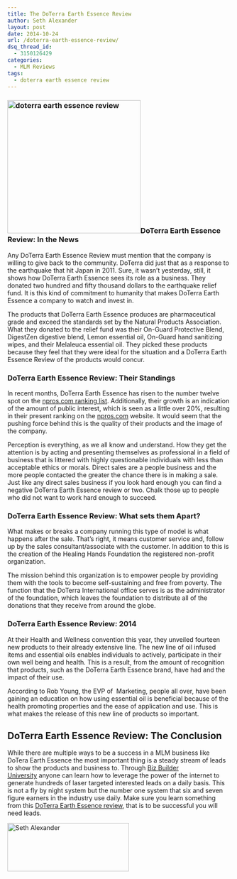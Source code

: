 ```yaml
---
title: The DoTerra Earth Essence Review
author: Seth Alexander
layout: post
date: 2014-10-24
url: /doterra-earth-essence-review/
dsq_thread_id:
  - 3150126429
categories:
  - MLM Reviews
tags:
  - doterra earth essence review
---
```

### <img class="alignleft size-medium wp-image-1627" src="http://sethaalexander.com/wp-content/uploads/2014/10/doterra-earth-essence-review-300x300.jpg" alt="doterra earth essence review" width="300" height="300" />DoTerra Earth Essence Review: In the News

Any DoTerra Earth Essence Review must mention that the company is willing to give back to the community. DoTerra did just that as a response to the earthquake that hit Japan in 2011. Sure, it wasn&#8217;t yesterday, still, it shows how DoTerra Earth Essence sees its role as a business. They donated two hundred and fifty thousand dollars to the earthquake relief fund. It is this kind of commitment to humanity that makes DoTerra Earth Essence a company to watch and invest in.

The products that DoTerra Earth Essence produces are pharmaceutical grade and exceed the standards set by the Natural Products Association. What they donated to the relief fund was their On-Guard Protective Blend, DigestZen digestive blend, Lemon essential oil, On-Guard hand sanitizing wipes, and their Melaleuca essential oil. They picked these products because they feel that they were ideal for the situation and a DoTerra Earth Essence Review of the products would concur.

### DoTerra Earth Essence Review: Their Standings

In recent months, DoTerra Earth Essence has risen to the number twelve spot on the <a href="http://www.mlmrankings.com/" target="_blank">npros.com ranking list</a>. Additionally, their growth is an indication of the amount of public interest, which is seen as a little over 20%, resulting in their present ranking on the <a href="http://npros.com" target="_blank">npros.com</a> website. It would seem that the pushing force behind this is the quality of their products and the image of the company.

Perception is everything, as we all know and understand. How they get the attention is by acting and presenting themselves as professional in a field of business that is littered with highly questionable individuals with less than acceptable ethics or morals. Direct sales are a people business and the more people contacted the greater the chance there is in making a sale. Just like any direct sales business if you look hard enough you can find a negative DoTerra Earth Essence review or two. Chalk those up to people who did not want to work hard enough to succeed.

### DoTerra Earth Essence Review: What sets them Apart?

What makes or breaks a company running this type of model is what happens after the sale. That’s right, it means customer service and, follow up by the sales consultant/associate with the customer. In addition to this is the creation of the Healing Hands Foundation the registered non-profit organization.

The mission behind this organization is to empower people by providing them with the tools to become self-sustaining and free from poverty. The function that the DoTerra International office serves is as the administrator of the foundation, which leaves the foundation to distribute all of the donations that they receive from around the globe.

### DoTerra Earth Essence Review: 2014

At their Health and Wellness convention this year, they unveiled fourteen new products to their already extensive line. The new line of oil infused items and essential oils enables individuals to actively, participate in their own well being and health. This is a result, from the amount of recognition that products, such as the DoTerra Earth Essence brand, have had and the impact of their use.

According to Rob Young, the EVP of  Marketing, people all over, have been gaining an education on how using essential oil is beneficial because of the health promoting properties and the ease of application and use. This is what makes the release of this new line of products so important.

## DoTerra Earth Essence Review: The Conclusion

While there are multiple ways to be a success in a MLM business like DoTera Earth Essence the most important thing is a steady stream of leads to show the products and business to. Through [Biz Builder University][1] anyone can learn how to leverage the power of the internet to generate hundreds of laser targeted interested leads on a daily basis. This is not a fly by night system but the number one system that six and seven figure earners in the industry use daily. Make sure you learn something from this [DoTerra Earth Essence review][1], that is to be successful you will need leads.

[<img class="alignleft size-full wp-image-602" src="http://sethaalexander.com/wp-content/uploads/2012/09/signature.png" alt="Seth Alexander" width="274" height="109" />][2]

 [1]: http://sethalexander.bizbuilderuniversity.com/?t=saa-doterra-earth-essence-review
 [2]: http://sethaalexander.com/about-seth/ "Bio"